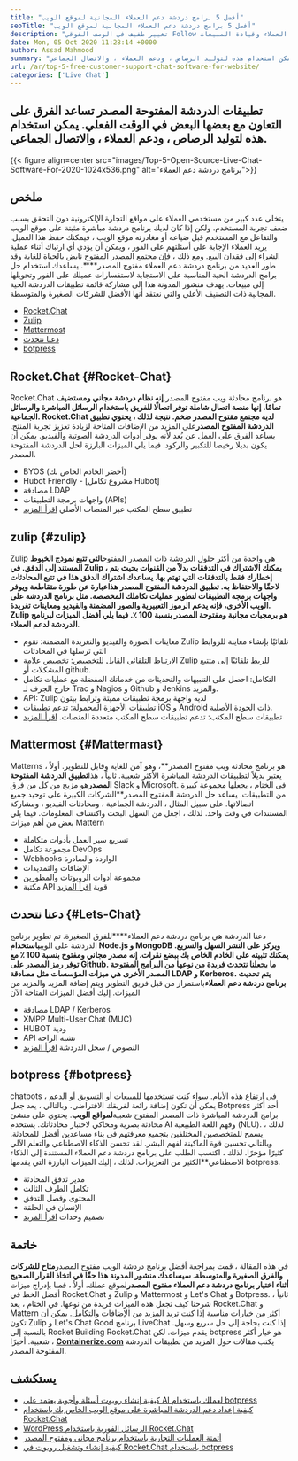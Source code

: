 ```yaml
---
title: "أفضل 5 برامج دردشة دعم العملاء المجانية لموقع الويب" 
seoTitle: "أفضل 5 برامج دردشة دعم العملاء المجانية لموقع الويب" 
description: "تغيير طفيف في الوصف الفوقي Follow هذا منشور المدونة للتعرف على أفضل 5 برامج دردشة دعم العملاء المجانية. تسهل هذه الأدوات ممثل خدمة العملاء وقيادة المبيعات." 
date: Mon, 05 Oct 2020 11:28:14 +0000
author: Assad Mahmood
summary: "تساعد تطبيقات الدردشة المفتوحة المصدر الفرق على التعاون مع بعضها البعض في الوقت الفعلي. يمكن استخدام هذه لتوليد الرصاص ، ودعم العملاء ، والاتصال الجماعي." 
url: /ar/top-5-free-customer-support-chat-software-for-website/
categories: ['Live Chat']
---
```


## تطبيقات الدردشة المفتوحة المصدر تساعد الفرق على التعاون مع بعضها البعض في الوقت الفعلي. يمكن استخدام هذه لتوليد الرصاص ، ودعم العملاء ، والاتصال الجماعي.

{{< figure align=center src="images/Top-5-Open-Source-Live-Chat-Software-For-2020-1024x536.png" alt="برنامج دردشة دعم العملاء">}}


## ملخص
يتخلى عدد كبير من مستخدمي العملاء على مواقع التجارة الإلكترونية دون التحقق بسبب ضعف تجربة المستخدم. ولكن إذا كان لديك برنامج دردشة مباشرة مثبتة على موقع الويب والتفاعل مع المستخدم قبل ضياعه أو مغادرته موقع الويب ، فيمكنك حفظ هذا العميل. يريد العملاء الإجابة على أسئلتهم على الفور ، ويمكن أن يؤدي أي ارتباك أثناء عملية الشراء إلى فقدان البيع. ومع ذلك ، فإن مجتمع المصدر المفتوح نابض بالحياة للغاية وقد طور العديد من برنامج دردشة دعم العملاء مفتوح المصدر****.
يساعدك استخدام حل برامج الدردشة الحية المناسبة على الاستجابة لاستفسارات عميلك على الفور وتحويلها إلى مبيعات. يهدف منشور المدونة هذا إلى مشاركة قائمة تطبيقات الدردشة الحية المجانية ذات التصنيف الأعلى والتي نعتقد أنها الأفضل للشركات الصغيرة والمتوسطة.
  * [Rocket.Chat][1]
  * [Zulip][2]
  * [Mattermost][3]
  * [دعنا نتحدث][4]
  * [botpress][5]

## **Rocket.Chat** {#Rocket-Chat}
Rocket.Chat هو برنامج محادثة ويب مفتوح المصدر.**إنه نظام دردشة مجاني ومستضيف تمامًا. إنها منصة اتصال شاملة توفر اتصالًا للفريق باستخدام الرسائل المباشرة والرسائل الجماعية.
Rocket.Chat لديه مجتمع مفتوح المصدر ضخم. نتيجة لذلك ، يحتوي تطبيق الدردشة المفتوح المصدر**على المزيد من الإضافات المتاحة لزيادة تعزيز تجربة المنتج. يساعد الفرق على العمل عن بُعد لأنه يوفر أدوات الدردشة الصوتية والفيديو. يمكن أن يكون بديلا رخيصا للتكبير والركود. فيما يلي الميزات البارزة لحل الدردشة المفتوحة المصدر.
  * BYOS (أحضر الخادم الخاص بك)
  * Hubot Friendly - [مشروع تكامل Hubot]
  * مصادقة LDAP
  * واجهات برمجة التطبيقات (APIs)
  * تطبيق سطح المكتب عبر المنصات الأصلي
    [اقرأ المزيد][6]

## **zulip** {#zulip}
Zulip هي واحدة من أكثر حلول الدردشة ذات المصدر المفتوح****التي تتبع نموذج الخيوط المستند إلى الدفق. في Zulip ، يمكنك الاشتراك في التدفقات بدلاً من القنوات بحيث يتم إخطارك فقط بالتدفقات التي تهتم بها. يساعدك اشتراك الدفق هذا في تتبع المحادثات لاحقًا والاحتفاظ به.
تطبيق الدردشة المفتوح المصدر هذا**عبارة عن طورة متقاطعة ويوفر واجهات برمجة التطبيقات لتطوير عمليات تكاملك المخصصة. مثل برنامج الدردشة على الويب الأخرى**، فإنه يدعم الرموز التعبيرية والصور المضمنة والفيديو ومعاينات تغريدة. Zulip هو برمجيات مجانية ومفتوحة المصدر بنسبة 100 ٪. فيما يلي أفضل الميزات لبرنامج الدردشة لدعم العملاء****.
  * معاينات الصورة والفيديو والتغريدة المضمنة: تقوم Zulip تلقائيًا بإنشاء معاينة للروابط التي ترسلها في المحادثات
  * الارتباط التلقائي القابل للتخصيص: تخصيص علامة Zulip للربط تلقائيًا إلى متتبع المشكلات أو github.
  * التكامل: احصل على التنبيهات والتحديثات من خدماتك المفضلة مع عمليات تكامل خارج الجرف لـ Trac و Nagios و Github و Jenkins والمزيد.
  * API: Zulip لديه واجهة برمجة تطبيقات مميتة وترابط بيثون
  * تطبيقات الأجهزة المحمولة: تدعم تطبيقات iOS و Android ذات الجودة الأصلية.
  * تطبيقات سطح المكتب: تدعم تطبيقات سطح المكتب متعددة المنصات.
    [اقرأ المزيد][7]

## **Mattermost** {#Mattermast}
Matterns هو برنامج محادثة ويب مفتوح المصدر**، وهو آمن للغاية وقابل للتطوير. أولاً ، يعتبر بديلاً لتطبيقات الدردشة المباشرة الأكثر شعبية. ثانياً ، هذا**تطبيق الدردشة المفتوحة المصدر**هو مزيج من كل من فرق Slack و Microsoft. في الختام ، يجعلها مجموعة كبيرة من التطبيقات.
يساعد حل الدردشة المفتوح المصدر**الشركات الكبيرة على توحيد جميع اتصالاتها. على سبيل المثال ، الدردشة الجماعية ، ومحادثات الفيديو ، ومشاركة المستندات في وقت واحد. لذلك ، اجعل من السهل البحث واكتشاف المعلومات.
فيما يلي بعض من أهم ميزات Mattern
  * تسريع سير العمل بأدوات متكاملة
  * مجموعة تكامل DevOps
  * Webhooks الواردة والصادرة
  * الإضافات والتمديدات
  * مجموعة أدوات الروبوتات والمطورين
  * مكتبة API قوية
    [اقرأ المزيد][8]

## **دعنا نتحدث** {#Lets-Chat}
دعنا الدردشة هي برنامج دردشة دعم العملاء****للفرق الصغيرة. تم تطوير برنامج الدردشة على الويب**باستخدام Node.js و MongoDB ويركز على النشر السهل والسريع. يمكنك تثبيته على الخادم الخاص بك ببضع نقرات. إنه مصدر مجاني ومفتوح بنسبة 100 ٪ مع توفر رمز المصدر على Github.
ما يجعلنا نتحدث فريدة من نوعها من البرامج المفتوحة المصدر الأخرى هي ميزات المؤسسات مثل مصادقة LDAP و Kerberos. يتم تحديث برنامج دردشة دعم العملاء**باستمرار من قبل فريق التطوير ويتم إضافة المزيد والمزيد من الميزات. إليك أفضل الميزات المتاحة الآن
  * مصادقة LDAP / Kerberos
  * XMPP Multi-User Chat (MUC)
  * HUBOT ودية
  * API تشبه الراحة
  * النصوص / سجل الدردشة
    [اقرأ المزيد][9]

## **botpress** {#botpress}
chatbots في ارتفاع هذه الأيام. سواء كنت تستخدمها للمبيعات أو التسويق أو الدعم ، يمكن أن تكون إضافة رائعة لفريقك الافتراضي.
وبالتالي ، يعد جعل Botpress أحد أكثر برامج الدردشة المباشرة ذات المصدر المفتوح شعبية**لمواقع الويب**. يحتوي على منشئ محادثة بصرية ومحاكي لاختبار محادثاتك. يستخدم AI وفهم اللغة الطبيعية (NLU). لذلك ، يسمح للمتخصصين المختلفين بتجميع معرفتهم في بناء مساعدين أفضل للمحادثة. وبالتالي تحسين قوة الماكينة لفهم البشر.
لقد تحسن الذكاء الاصطناعي والتعلم الآلي كثيرًا مؤخرًا. لذلك ، اكتسب الطلب على برنامج دردشة دعم العملاء المستندة إلى الذكاء الاصطناعي**الكثير من التعزيزات. لذلك ، إليك الميزات البارزة التي يقدمها botpress.
  * مدير تدفق المحادثة
  * تكامل الطرف الثالث
  * المحتوى وفصل التدفق
  * الإنسان في الحلقة
  * تصميم وحدات
    [اقرأ المزيد][10]

## خاتمة
في هذه المقالة ، قمت بمراجعة أفضل برنامج دردشة الويب مفتوح المصدر****متاح للشركات والفرق الصغيرة والمتوسطة. سيساعدك منشور المدونة هذا حقًا في اتخاذ القرار الصحيح أثناء اختيار برنامج دردشة دعم العملاء مفتوح المصدر****لموقع عملك. أولاً ، قمنا بإدراج ميزات أفضل الخط في Rocket.Chat و Zulip و Mattermost و Let's Chat و Botpress. ثانياً ، شرحنا كيف تجعل هذه الميزات فريدة من نوعها. في الختام ، يعد Rocket.Chat و Mattern أكثر من خيارات مناسبة إذا كنت تريد المزيد من الإضافات والتكامل. يمكن أن تكون Zulip و Let's Chat Good برنامج LiveChat إذا كنت بحاجة إلى حل سريع وسهل. بالنسبة إلى Rocket Building Rocket.Chat يقدم ميزات. لكن botpress هو خيار أكثر شعبية.
أخيرًا ، [**Containerize.com**][11] يكتب مقالات حول المزيد من تطبيقات الدردشة المفتوحة المصدر.

## يستكشف
  * [كيفية إنشاء روبوت أسئلة وأجوبة يعتمد على AI لعملك باستخدام botpress][13]
  * [كيفية إعداد دعم الدردشة المباشرة على موقع الويب الخاص بك باستخدام Rocket.Chat][14]
  * [WordPress الرسائل الفورية باستخدام Rocket.Chat][15]
  * [أتمتة العمليات التجارية باستخدام برنامج مجاني ومفتوح المصدر][16]
  * [كيفية إنشاء وتشغيل روبوت في Rocket.Chat باستخدام botpress][17]

  
[1]: #rocket-chat
[2]: #zulip
[3]: #mattermost
[4]: #lets-chat
[5]: #botpress
[6]: https://products.containerize.com/live-chat/rocketchat
[7]: https://products.containerize.com/live-chat/zulip
[8]: https://products.containerize.com/live-chat/mattermost
[9]: https://products.containerize.com/live-chat/lets-chat
[10]: https://products.containerize.com/live-chat/botpress
[11]: https://www.containerize.com/
[12]: https://products.containerize.com/live-chat/
[13]: https://blog.containerize.com/live-chat/how-to-create-an-ai-based-faq-bot-for-your-business-using-botpress/
[14]: https://blog.containerize.com/live-chat/how-to-setup-live-chat-software-on-website-rocket-chat/
[15]: https://blog.containerize.com/blogging/instantly-communicate-with-customers-using-wordpress-and-rocket-chat/
[16]: https://blog.containerize.com/blogging/automate-business-operations-using-open-source-software/
[17]: https://blog.containerize.com/live-chat/how-to-create-and-run-a-bot-in-rocket-chat-using-botpress/
